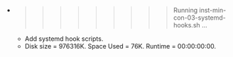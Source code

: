 * >>>>>>>>> Running inst-min-con-03-systemd-hooks.sh ...
  * Add systemd hook scripts.
  * Disk size = 976316K. Space Used = 76K. Runtime = 00:00:00:00.
